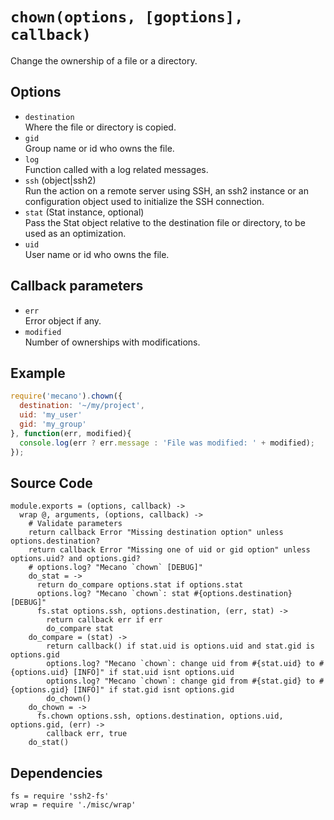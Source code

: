 
# `chown(options, [goptions], callback)`

Change the ownership of a file or a directory.

## Options

*   `destination`   
    Where the file or directory is copied.   
*   `gid`   
    Group name or id who owns the file.   
*   `log`   
    Function called with a log related messages.   
*   `ssh` (object|ssh2)   
    Run the action on a remote server using SSH, an ssh2 instance or an
    configuration object used to initialize the SSH connection.   
*   `stat` (Stat instance, optional)   
    Pass the Stat object relative to the destination file or directory, to be
    used as an optimization.   
*   `uid`   
    User name or id who owns the file.   

## Callback parameters

*   `err`   
    Error object if any.   
*   `modified`   
    Number of ownerships with modifications.   

## Example

```js
require('mecano').chown({
  destination: '~/my/project',
  uid: 'my_user'
  gid: 'my_group'
}, function(err, modified){
  console.log(err ? err.message : 'File was modified: ' + modified);
});
```

## Source Code

    module.exports = (options, callback) ->
      wrap @, arguments, (options, callback) ->
        # Validate parameters
        return callback Error "Missing destination option" unless options.destination?
        return callback Error "Missing one of uid or gid option" unless options.uid? and options.gid?
        # options.log? "Mecano `chown` [DEBUG]"
        do_stat = ->
          return do_compare options.stat if options.stat
          options.log? "Mecano `chown`: stat #{options.destination} [DEBUG]"
          fs.stat options.ssh, options.destination, (err, stat) ->
            return callback err if err
            do_compare stat
        do_compare = (stat) ->
            return callback() if stat.uid is options.uid and stat.gid is options.gid
            options.log? "Mecano `chown`: change uid from #{stat.uid} to #{options.uid} [INFO]" if stat.uid isnt options.uid
            options.log? "Mecano `chown`: change gid from #{stat.gid} to #{options.gid} [INFO]" if stat.gid isnt options.gid
            do_chown()
        do_chown = ->
          fs.chown options.ssh, options.destination, options.uid, options.gid, (err) ->
            callback err, true
        do_stat()

## Dependencies

    fs = require 'ssh2-fs'
    wrap = require './misc/wrap'








